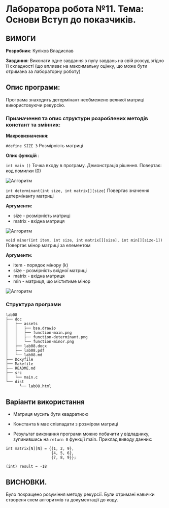 # Лаборатора робота №11. Тема: Основи Вступ до показчиків.

## ВИМОГИ

**Розробник**: Куліков Владислав

**Завдання**: Виконати одне завдання з пулу завдань на свій розсуд згідно її складності (що впливає на максимальну оцінку, що може бути отримана за лабораторну роботу)

## Опис програми:
Програма знаходить детермінант необмежено великої матриці використовуючи рекурсію.

### Призначення та опис структури розроблених методів констант та змінних:

**Макровизначення**:

`#define SIZE 3` Розмірність матриці


**Опис функцій** :

`int main ()`
Точка входу в програму. Демонстрація рішення. Повертає: код помилки (0)



![Алгоритм](assets/function-main.png)

`int determinant(int size, int matrix[][size]`
Повертає значення детермінанту матриці



**Аргументи:**

* size - розмірність матриці
* matrix - вхідна матриця

![Алгоритм](assets/function-determinant.png)

`void minor(int item, int size, int matrix[][size], int min[][size-1])`
Повертає мінор матриці за елементом



**Аргументи:**

* item - порядок мінору (k)
* size - розмірність вхідної матриці
* matriх - вхідна матриця
* min - матриця, що міститиме мінор

![Алгоритм](assets/function-minor.png)

### Структура програми

```
lab08
├── doc
│   ├── assets
│   │   ├── bsa.drawio
│   │   ├── function-main.png
│   │   ├── function-determinant.png
│   │   └── function-minor.png
│   ├── lab08.docx
│   ├── lab08.pdf
│   └── lab08.md
├── Doxyfile
├── Makefile
├── README.md
├── src
│   └── main.c
└── dist
      └── lab08.html

```

## Варіанти використання

* Матриця мусить бути квадратною

* Константа `N` має співпадати з розміром матриці

* Результат виконання програми можно побачити у відладнику, зупинившись на `return 0` функції main. Приклад виводу данних:

```
int matrix[N][N] = {{1, 2, 9},
                    {4, 5, 6},
                    {7, 8, 9}}; 

(int) result = -18
```

## ВИСНОВКИ.
Було покращено розуміння методу рекурсії. Були отримані навички створеня схем алгоритмів та документації до коду.